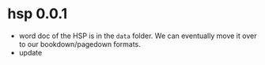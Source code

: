 # hsp 0.0.1

-   word doc of the HSP is in the `data` folder. We can eventually move it over to our bookdown/pagedown formats.
-   update

